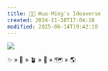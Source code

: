 ```yaml
---
title: 🧑‍🌾 Hua-Ming's Ideaverse
created: 2024-11-18T17:04:18
modified: 2025-06-14T19:42:10
---
```


![](/static/banner.png)

✨ » 🌱 » 🪴 » 🌲 » 🗺️ » 🌎
